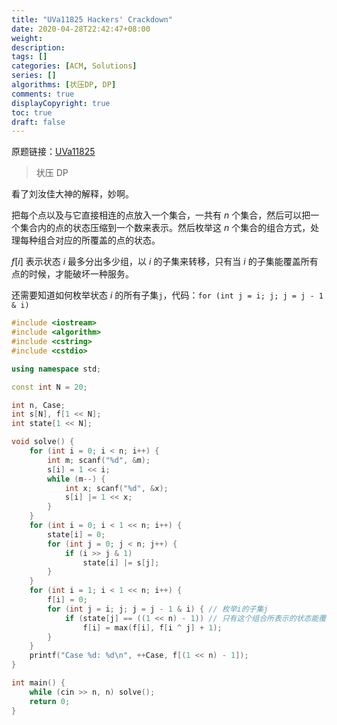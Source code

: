 ```yaml
---
title: "UVa11825 Hackers' Crackdown"
date: 2020-04-28T22:42:47+08:00
weight: 
description:
tags: []
categories: [ACM, Solutions]
series: []
algorithms: [状压DP, DP]
comments: true
displayCopyright: true
toc: true
draft: false
---
```


原题链接：[UVa11825](https://onlinejudge.org/index.php?option=com_onlinejudge&Itemid=8&page=show_problem&problem=2925)

<!--more-->

> 状压 DP

看了刘汝佳大神的解释，妙啊。  

把每个点以及与它直接相连的点放入一个集合，一共有 $n$ 个集合，然后可以把一个集合内的点的状态压缩到一个数来表示。然后枚举这 $n$ 个集合的组合方式，处理每种组合对应的所覆盖的点的状态。 

$f[i]$ 表示状态 $i$ 最多分出多少组，以 $i$ 的子集来转移，只有当 $i$ 的子集能覆盖所有点的时候，才能破坏一种服务。  

还需要知道如何枚举状态 $i$ 的所有子集`j`，代码：`for (int j = i; j; j = j - 1 & i)`

```cpp
#include <iostream>
#include <algorithm>
#include <cstring>
#include <cstdio>

using namespace std;

const int N = 20;

int n, Case;
int s[N], f[1 << N];
int state[1 << N];

void solve() {
    for (int i = 0; i < n; i++) {
        int m; scanf("%d", &m);
        s[i] = 1 << i;
        while (m--) {
            int x; scanf("%d", &x);
            s[i] |= 1 << x;
        }
    }
    for (int i = 0; i < 1 << n; i++) {
        state[i] = 0;
        for (int j = 0; j < n; j++) {
            if (i >> j & 1)
                state[i] |= s[j];
        }
    }
    for (int i = 1; i < 1 << n; i++) {
        f[i] = 0;
        for (int j = i; j; j = j - 1 & i) { // 枚举i的子集j
            if (state[j] == ((1 << n) - 1)) // 只有这个组合所表示的状态能覆盖所有点时才能转移
                f[i] = max(f[i], f[i ^ j] + 1);
        }
    }
    printf("Case %d: %d\n", ++Case, f[(1 << n) - 1]);
}

int main() {
    while (cin >> n, n) solve();
    return 0;
}
```

